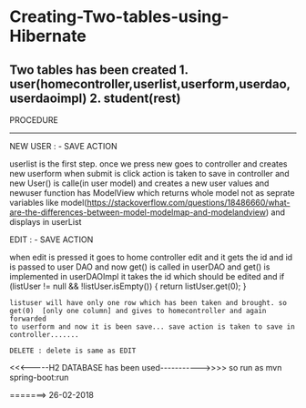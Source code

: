 # Creating-Two-tables-using-Hibernate


Two tables has been created 1. user(homecontroller,userlist,userform,userdao,userdaoimpl) 2. student(rest)
----------------------------------------------------------------------------------------------------------------------
PROCEDURE
____________

  NEW USER : - SAVE ACTION 
  
  userlist is the first step. once we press new goes to controller and creates new userform
when submit is click action is taken to save in controller and new User() is calle(in user model)
and creates a new user values and newuser function has ModelView which returns whole model not as seprate variables
like model(https://stackoverflow.com/questions/18486660/what-are-the-differences-between-model-modelmap-and-modelandview) 
and displays in userList


EDIT : - SAVE ACTION


when edit is pressed it goes to home controller edit and it gets the id and id is passed to user DAO and now get() is called in
userDAO and get() is implemented in userDAOImpl it takes the id which should be edited and 
	if (listUser != null && !listUser.isEmpty()) {
			return listUser.get(0);
		}
    
    listuser will have only one row which has been taken and brought. so get(0)  [only one column] and gives to homecontroller and again forwarded 
    to userform and now it is been save... save action is taken to save in controller.......
    
    DELETE : delete is same as EDIT

<<<-----H2 DATABASE has been used----------->>>>
 so run as mvn spring-boot:run 


=======> 26-02-2018
 
 
 

